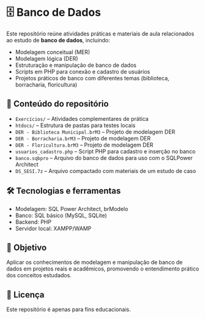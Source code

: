 # 🗄️ Banco de Dados
Este repositório reúne atividades práticas e materiais de aula relacionados ao estudo de **banco de dados**, incluindo:

- Modelagem conceitual (MER)
- Modelagem lógica (DER)
- Estruturação e manipulação de banco de dados
- Scripts em PHP para conexão e cadastro de usuários
- Projetos práticos de banco com diferentes temas (biblioteca, borracharia, floricultura)

## 📁 Conteúdo do repositório
- `Exercícios/` – Atividades complementares de prática
- `htdocs/` – Estrutura de pastas para testes locais 
- `DER - Biblioteca Municipal.brM3` – Projeto de modelagem DER
- `DER - Borracharia.brM3` – Projeto de modelagem DER
- `DER - Floricultura.brM3` – Projeto de modelagem DER
- `usuarios_cadastro.php` – Script PHP para cadastro e inserção no banco
- `banco.sqbpro` – Arquivo do banco de dados para uso com o SQLPower Architect
- `DS_SESI.7z` – Arquivo compactado com materiais de um estudo de caso

## 🛠️ Tecnologias e ferramentas
- Modelagem: SQL Power Architect, brModelo
- Banco: SQL básico (MySQL, SQLite)
- Backend: PHP
- Servidor local: XAMPP/WAMP

## 📌 Objetivo
Aplicar os conhecimentos de modelagem e manipulação de banco de dados em projetos reais e acadêmicos, promovendo o entendimento prático dos conceitos estudados.

## 📄 Licença
Este repositório é apenas para fins educacionais.
